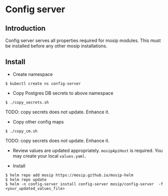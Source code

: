 # Config server

## Introduction
Config server serves all properties required for mosip modules.  This must be installed before any other mosip installations.

## Install
* Create namespace
```
$ kubectl create ns config-server
```
* Copy Postgres DB secrets to above namespace
```
$ ./copy_secrets.sh
```
TODO: copy secrets does not update.  Enhance it.
* Copy other config maps
```
$ ./copy_cm.sh
```
TODO: copy secrets does not update.  Enhance it.

* Review values are updated appropriately. `mosipApiHost` is required.  You may create your local `values.yaml`.

* Install 
```
$ helm repo add mosip https://mosip.github.io/mosip-helm
$ helm repo update 
$ helm -n config-server install config-server mosip/config-server  -f <your_updated_values_file>
```


  

